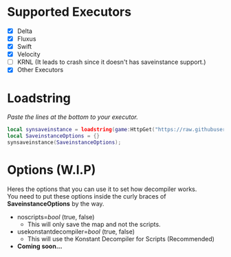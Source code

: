 # Supported Executors
- [x] Delta
- [x] Fluxus
- [x] Swift
- [x] Velocity 
- [ ] KRNL (It leads to crash since it doesn't has saveinstance support.)
- [x] Other Executors 

# Loadstring
*Paste the lines at the bottom to your executor.*

```lua
local synsaveinstance = loadstring(game:HttpGet("https://raw.githubusercontent.com/yungDoom/UniversalSynSaveInstance-Mod/refs/heads/main/saveinstance.luau", true), "saveinstance")();
local SaveinstanceOptions = {}
synsaveinstance(SaveinstanceOptions);
```

# Options (W.I.P)
Heres the options that you can use it to set how decompiler works.<br>
You need to put these options inside the curly braces of **SaveinstanceOptions** by the way.

- noscripts=*bool* (true, false)
  - This will only save the map and not the scripts.
- usekonstantdecompiler=*bool* (true, false)
  - This will use the Konstant Decompiler for Scripts (Recommended)
- **Coming soon...**
